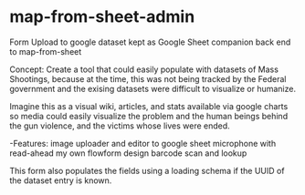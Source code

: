 # map-from-sheet-admin
 Form Upload to google dataset kept as Google Sheet
 companion back end to map-from-sheet

 Concept: 
 Create a tool that could easily populate with datasets of Mass Shootings, because at the time, this was not being tracked by the Federal government and the exising datasets were difficult to visualize or humanize.

 Imagine this as a visual wiki, articles, and stats available via google charts so media could easily visualize the problem and the human beings behind the gun violence, and the victims whose lives were ended. 

 -Features:
 image uploader and editor to google sheet
 microphone with read-ahead
 my own flowform design
 barcode scan and lookup

 This form also populates the fields using a loading schema if the UUID of the dataset entry is known.

